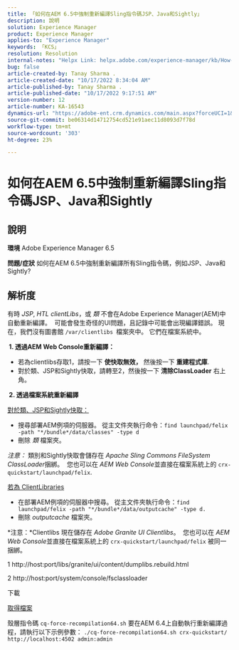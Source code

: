 ```yaml
---
title: 「如何在AEM 6.5中強制重新編譯Sling指令碼JSP、Java和Sightly」
description: 說明
solution: Experience Manager
product: Experience Manager
applies-to: "Experience Manager"
keywords: 「KCS」
resolution: Resolution
internal-notes: "Helpx Link: helpx.adobe.com/experience-manager/kb/How-to-force-a-recompilation-of-all-Sling-scripts-jsps-java-sightly-on-AEM-6-4.html"
bug: false
article-created-by: Tanay Sharma .
article-created-date: "10/17/2022 8:34:04 AM"
article-published-by: Tanay Sharma .
article-published-date: "10/17/2022 9:17:51 AM"
version-number: 12
article-number: KA-16543
dynamics-url: "https://adobe-ent.crm.dynamics.com/main.aspx?forceUCI=1&pagetype=entityrecord&etn=knowledgearticle&id=3e907074-f64d-ed11-bba2-0022480868ff"
source-git-commit: be06314d14712754cd521e91aec11d8093d7f78d
workflow-type: tm+mt
source-wordcount: '303'
ht-degree: 23%

---
```


# 如何在AEM 6.5中強制重新編譯Sling指令碼JSP、Java和Sightly

## 說明

<b>環境</b>
Adobe Experience Manager 6.5


<b>問題/症狀</b>
如何在AEM 6.5中強制重新編譯所有Sling指令碼，例如JSP、Java和Sightly?


## 解析度


有時 *JSP*, *HTL clientLibs*，或 *類* 不會在Adobe Experience Manager(AEM)中自動重新編譯。  可能會發生奇怪的UI問題，且記錄中可能會出現編譯錯誤。 現在，我們沒有圖書館 `/var/clientlibs `檔案夾中。 它們在檔案系統中。

<b> 1. 透過AEM Web Console重新編譯：</b>

- 若為clientlibs存取1，請按一下 <b>使快取無效，</b> 然後按一下 <b>重建程式庫</b>.
- 對於類、JSP和Sightly快取，請轉至2，然後按一下 <b>清除ClassLoader</b> 右上角。


<b> 2. 透過檔案系統重新編譯</b>

<u>對於類、JSP和Sightly快取：</u>

- 搜尋部署AEM例項的伺服器。 從主文件夾執行命令：`find launchpad/felix -path "*/bundle*/data/classes" -type d`
- 刪除 *類* 檔案夾。


*注意：* 類別和Sightly快取會儲存在 *Apache Sling Commons FileSystem ClassLoader*&#x200B;捆綁。  您也可以在 *AEM Web Console*&#x200B;並直接在檔案系統上的 `crx-quickstart/launchpad/felix`.



<u>若為 ClientLibraries</u>

- 在部署AEM例項的伺服器中搜尋。 從主文件夾執行命令：`find launchpad/felix -path "*/bundle*/data/outputcache" -type d.`
- 刪除 *outputcache* 檔案夾。


*注意：*Clientlibs 現在儲存在 *Adobe Granite UI Clientlibs*。  您也可以在 *AEM Web Console*&#x200B;並直接在檔案系統上的 `crx-quickstart/launchpad/felix` 被同一捆綁。



1 http://host:port/libs/granite/ui/content/dumplibs.rebuild.html

2 http://host:port/system/console/fsclassloader



下載

[取得檔案](https://helpx.adobe.com/content/dam/help/en/experience-manager/kb/How-to-force-a-recompilation-of-all-Sling-scripts-jsps-java-sightly-on-AEM-6-4/_jcr_content/main-pars/download_section/download-1/cq-force-recompilation64.zip "cq-force-recompilation64.zip")

殼層指令碼 `cq-force-recompilation64.sh` 要在AEM 6.4上自動執行重新編譯過程，請執行以下示例參數： `./cq-force-recompilation64.sh crx-quickstart/ http://localhost:4502 admin:admin`
